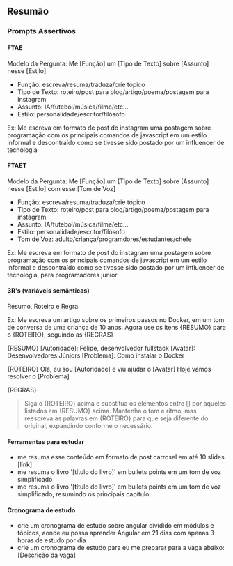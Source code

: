 ## Resumão

### Prompts Assertivos 

#### FTAE

Modelo da Pergunta: Me [Função] um [Tipo de Texto] sobre [Assunto] nesse [Estilo] 

- Função: escreva/resuma/traduza/crie tópico
- Tipo de Texto: roteiro/post para blog/artigo/poema/postagem para instagram
- Assunto: IA/futebol/música/filme/etc...
- Estilo: personalidade/escritor/filósofo

Ex: Me escreva em formato de post do instagram uma postagem sobre programação com os principais comandos de javascript em um estilo informal e descontraído como se tivesse sido postado por um influencer de tecnologia

#### FTAET

Modelo da Pergunta: Me [Função] um [Tipo de Texto] sobre [Assunto] nesse [Estilo] com esse [Tom de Voz]

- Função: escreva/resuma/traduza/crie tópico
- Tipo de Texto: roteiro/post para blog/artigo/poema/postagem para instagram
- Assunto: IA/futebol/música/filme/etc...
- Estilo: personalidade/escritor/filósofo
- Tom de Voz: adulto/criança/programdores/estudantes/chefe

Ex: Me escreva em formato de post do instagram uma postagem sobre programação com os principais comandos de javascript em um estilo informal e descontraído como se tivesse sido postado por um influencer de tecnologia, para programadores junior


#### 3R's (variáveis semânticas)

Resumo, Roteiro e Regra

Ex:  Me escreva um artigo sobre os primeiros passos no Docker, em um tom de conversa de uma criança de 10 anos. Agora use os itens {RESUMO} para o {ROTEIRO}, seguindo as {REGRAS} 

{RESUMO}
[Autoridade]: Felipe, desenvolvedor fullstack
[Avatar]: Desenvolvedores Júniors
[Problema]: Como instalar o Docker

{ROTEIRO}
Olá, eu sou [Autoridade] e viu ajudar o [Avatar]
Hoje vamos resolver o [Problema]

{REGRAS}
> Siga o {ROTEIRO} acima e substitua os elementos entre [] por aqueles listados em {RESUMO} acima.
> Mantenha o tom e ritmo, mas reescreva as palavras em {ROTEIRO} para que seja diferente do original, expandindo conforme o necessário.

#### Ferramentas para estudar 
- me resuma esse conteúdo em formato de post carrosel em até 10 slides [link] 
- me resuma o livro '[título do livro]' em bullets points em um tom de voz simplificado
- me resuma o livro '[título do livro]' em bullets points em um tom de voz simplificado, resumindo os principais capítulo

#### Cronograma de estudo 
- crie um cronograma de estudo sobre angular dividido em módulos e tópicos, aonde eu possa aprender Angular em 21 dias com apenas 3 horas de estudo por dia
- crie um cronograma de estudo para eu me preparar para a vaga abaixo: [Descrição da vaga]
